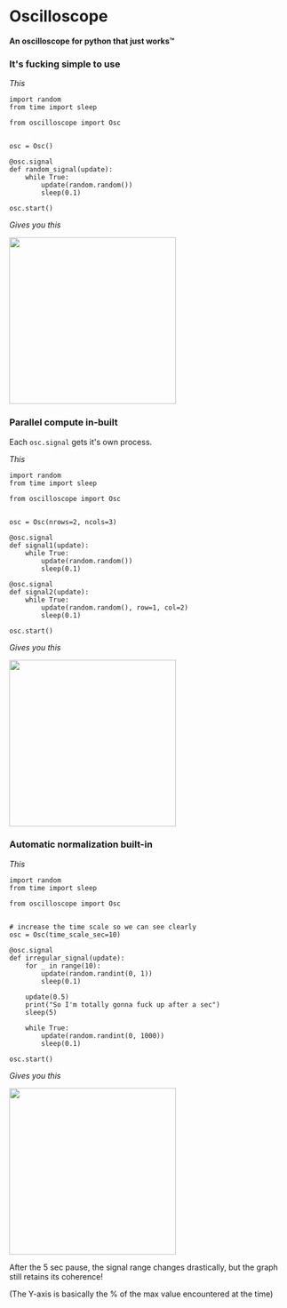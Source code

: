 # Oscilloscope
**An oscilloscope for python that just works™**


### It's fucking simple to use

*This*

```python3
import random
from time import sleep

from oscilloscope import Osc


osc = Osc()

@osc.signal
def random_signal(update):
    while True:
        update(random.random())
        sleep(0.1)
        
osc.start()
```

*Gives you this*

<img src="https://i.imgur.com/jB3wzgT.png" height="300" />

### Parallel compute in-built

Each `osc.signal` gets it's own process.

*This*

```python3
import random
from time import sleep

from oscilloscope import Osc


osc = Osc(nrows=2, ncols=3)

@osc.signal
def signal1(update):
    while True:
        update(random.random())
        sleep(0.1)

@osc.signal
def signal2(update):
    while True:
        update(random.random(), row=1, col=2)
        sleep(0.1)

osc.start()
```

*Gives you this*

<img src="https://i.imgur.com/JWHQ9Da.png" height="300" />

### Automatic normalization built-in

*This*
```python3
import random
from time import sleep

from oscilloscope import Osc


# increase the time scale so we can see clearly
osc = Osc(time_scale_sec=10)  

@osc.signal
def irregular_signal(update):
    for _ in range(10):
        update(random.randint(0, 1))
        sleep(0.1)

    update(0.5)
    print("So I'm totally gonna fuck up after a sec")
    sleep(5)

    while True:
        update(random.randint(0, 1000))
        sleep(0.1)

osc.start()
```

*Gives you this*

<img src="https://i.imgur.com/8TYCaaK.png" height="300" />

After the 5 sec pause, the signal range changes drastically, but the graph still retains its coherence!

(The Y-axis is basically the % of the max value encountered at the time)
